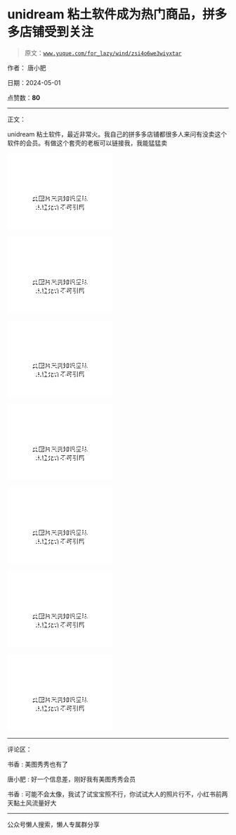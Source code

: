 # unidream 粘土软件成为热门商品，拼多多店铺受到关注

> 原文：[`www.yuque.com/for_lazy/wind/zsi4o6we3wiyxtar`](https://www.yuque.com/for_lazy/wind/zsi4o6we3wiyxtar)

作者： 唐小肥

日期：2024-05-01

点赞数：**80**

* * *

正文：

unidream 粘土软件，最近非常火。我自己的拼多多店铺都很多人来问有没卖这个软件的会员。有做这个套壳的老板可以链接我，我能猛猛卖

![](img/cb7623f84df99a33bfe0033cdd632c84.png)

![](img/3ca5f24fe4edbd1aedad6b6e4afe850a.png)

![](img/f68647dc555742bdb8e270e03ce57a52.png)

![](img/da63409249d61e5b34c5286a9e377c7b.png)

![](img/ee68cfa5f1cdf300802c43f28dc553ab.png)

![](img/0415d8b164cb8236211e8ad9944a6c0e.png)

![](img/338136ecb2d608d1e187741eb482bf65.png)

* * *

评论区：

书香 : 美图秀秀也有了

唐小肥 : 好一个信息差，刚好我有美图秀秀会员

书香 : 可能不会太像，我试了试宝宝照不行，你试试大人的照片行不，小红书前两天黏土风流量好大

* * *

公众号懒人搜索，懒人专属群分享